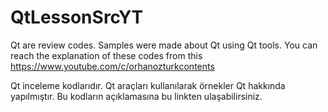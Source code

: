 # QtLessonSrcYT

Qt are review codes. Samples were made about Qt using Qt tools. You can reach the explanation of these codes from this https://www.youtube.com/c/orhanozturkcontents


Qt inceleme kodlarıdır. Qt araçları kullanılarak örnekler Qt hakkında yapılmıştır. Bu kodların açıklamasına  bu linkten ulaşabilirsiniz.
